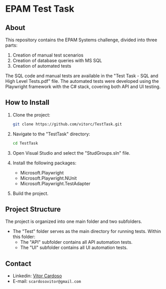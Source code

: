 ﻿# EPAM Test Task

## About
This repository contains the EPAM Systems challenge, divided into three parts:
1. Creation of manual test scenarios
2. Creation of database queries with MS SQL
3. Creation of automated tests

The SQL code and manual tests are available in the "Test Task - SQL and High Level Tests.pdf" file. 
The automated tests were developed using the Playwright framework with the C# stack, covering both API and UI testing.

## How to Install

1. Clone the project:

   ```bash
   git clone https://github.com/vitorc/TestTask.git
   ```

2. Navigate to the "TestTask" directory:

   ```bash
   cd TestTask
   ```

3. Open Visual Studio and select the "StudGroups.sln" file.

4. Install the following packages:
   - Microsoft.Playwright
   - Microsoft.Playwright.NUnit
   - Microsoft.Playwright.TestAdapter

5. Build the project.

## Project Structure
The project is organized into one main folder and two subfolders.

- The "Test" folder serves as the main directory for running tests. Within this folder:
  - The "API" subfolder contains all API automation tests.
  - The "UI" subfolder contains all UI automation tests.

## Contact
- Linkedin: [Vitor Cardoso](https://www.linkedin.com/in/vitor-cardoso-)
- E-mail: `scardosovitor@gmail.com`